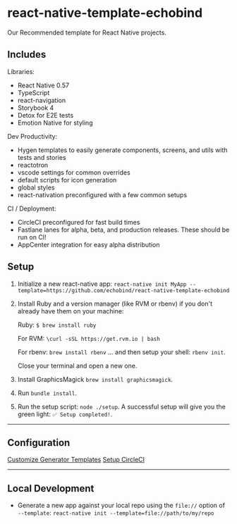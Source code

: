 # react-native-template-echobind

Our Recommended template for React Native projects.

## Includes

Libraries:

- React Native 0.57
- TypeScript
- react-navigation
- Storybook 4
- Detox for E2E tests
- Emotion Native for styling

Dev Productivity:

- Hygen templates to easily generate components, screens, and utils with tests and stories
- reactotron
- vscode settings for common overrides
- default scripts for icon generation
- global styles
- react-nativation preconfigured with a few common setups

CI / Deployment:

- CircleCI preconfigured for fast build times
- Fastlane lanes for alpha, beta, and production releases. These should be run on CI!
- AppCenter integration for easy alpha distribution

## Setup

1. Initialize a new react-native app: `react-native init MyApp --template=https://github.com/echobind/react-native-template-echobind`
2. Install Ruby and a version manager (like RVM or rbenv) if you don't already have them on your machine:

   Ruby: `$ brew install ruby`

   For RVM: `\curl -sSL https://get.rvm.io | bash`

   For rbenv: `brew install rbenv` ... and then setup your shell: `rbenv init`.

   Close your terminal and open a new one.

3. Install GraphicsMagick `brew install graphicsmagick`.
4. Run `bundle install`.
5. Run the setup script: `node ./setup`. A successful setup will give you the green light: `✅ Setup completed!`.

---

## Configuration

[Customize Generator Templates](./docs/hygen-templates.md)
[Setup CircleCI](./docs/circle-ci.md)

---

## Local Development

- Generate a new app against your local repo using the `file://` option of `--template`:
  `react-native init --template=file://path/to/my/repo`
